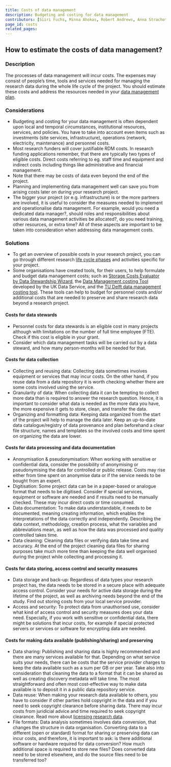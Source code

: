 ```yaml
---
title: Costs of data management
description: Budgeting and costing for data management
contributors: [Siiri Fuchs, Minna Ahokas, Robert Andrews, Anna Strachotova, Nazeefa Fatima]
page_id: costs
related_pages:
---
```


## How to estimate the costs of data management?

### Description

The processes of data management will incur costs. The expenses may consist of people’s time, tools and services needed for managing the research data during the whole life cycle of the project. You should estimate these costs and address the resources needed in your [data management plan](dmp). 

### Considerations

* Budgeting and costing for your data management is often dependent upon local and temporal circumstances, institutional resources, services, and policies. You have to take into account even items such as investments (site services, infrastructure), operations (network, electricity, maintenance) and personnel costs.
* Most research funders will cover justifiable RDM costs. In research funding applications remember, that there are typically two types of eligible costs. Direct costs referring to eg. staff time and equipment and indirect costs including things like administrative and financial management. 
* Note that there may be costs of data even beyond the end of the project. 
* Planning and implementing data management well can save you from arising costs later on during your research project.
* The bigger your project (or e.g. infrastructure) is or the more partners are involved, it is useful to consider the measures needed to implement and operationalise data management. For example, would you need a dedicated data manager?, should roles and responsibilities about various data management activities be allocated?, do you need training, other resources, or extra time? All of these aspects are important to be taken into consideration when addressing data management costs. 

### Solutions 
* To get an overview of possible costs in your research project, you can go through different research [life cycle phases](data_life_cycle) and activities specific for your project.
* Some organisations have created tools, for their users, to help formulate and budget data management costs; such as [Storage Costs Evaluator by Data Stewardship Wizard](https://storage-costs-evaluator.ds-wizard.org/), the [Data Management costing Tool](https://ukdataservice.ac.uk/learning-hub/research-data-management/plan-to-share/costing/) developed by the UK Data Service, and the [TU Delft data management costing tool](https://www.tudelft.nl/en/library/research-data-management/r/plan/data-management-costs). These tools can help to budget for personnel costs and/or additional costs that are needed to preserve and share research data beyond a research project.

#### Costs for data stewards
* Personnel costs for data stewards is an eligible cost in many projects although with limitations on the number of full time employee (FTE). Check if this cost is eligible in your grant.
* Consider which data management tasks will be carried out by a data steward, and how many person-months will be needed for that.

#### Costs for data collection 
* Collecting and reusing data: Collecting data sometimes involves equipment or services that may incur costs. On the other hand, if you reuse data from a data repository it is worth checking whether there are some costs involved using the service. 
* Granularity of data: When collecting data it can be tempting to collect more data than is required to answer the research question. Hence, it is important to consider what data is needed as the more data you have, the more expensive it gets to store, clean, and transfer the data.
* Organizing and formatting data: Keeping data organized from the start of the project will help to manage the data later. Keep an up-to-date data catalogue/registry of data provenance and plan beforehand a clear file structure, names and templates so the involved costs and time spent on organizing the data are lower.

#### Costs for data processing and data documentation
* Anonymisation & pseudonymisation: When working with sensitive or confidential data, consider the possibility of anonymising or pseudonymising the data for controlled or public release. Costs may rise either from time spent on anonymise data or if the service needs to be bought from an expert.
* Digitisation: Some project data can be in a paper-based or analogue format that needs to be digitised. Consider if special services, equipment or software are needed and if results need to be manually checked. These may incur direct costs or time consumed.
* Data documentation: To make data understandable, it needs to be documented, meaning creating information, which enables the interpretations of the data correctly and independently. Describing the data context, methodology, creation process, what the variables and abbreviations mean, as well as how the data was processed and quality controlled takes time. 
* Data cleaning: Cleaning data files or verifying data take time and accuracy. At the end of the project cleaning data files for sharing purposes take much more time than keeping the data well organised during the project while collecting and processing it. 

#### Costs for data storing, access control and security measures
* Data storage and back-up: Regardless of data types your research project has, the data needs to be stored in a secure place with adequate access control. Consider your needs for active data storage during the lifetime of the project, as well as archiving needs beyond the end of the study. Find out storing costs from your local service provider.
* Access and security: To protect data from unauthorised use, consider what kind of access control and security measures does your data need. Especially, if you work with sensitive or confidential data, there might be solutions that incur costs, for example if special protected servers or services or software for encrypting data are needed. 

#### Costs for making data available (publishing/sharing) and preserving
* Data sharing: Publishing and sharing data is highly recommended and there are many services available for that. Depending on what service suits your needs, there can be costs that the service provider charges to keep the data available such as a sum per GB or per year. Take also into consideration that cleaning the data to a format that it can be shared as well as creating discovery metadata will take time. The most straightforward and often most cost-effective way to make data available is to deposit it in a public data repository service.
* Data reuse: When making your research data available to others, you have to consider if other parties hold copyright in the data and if you need to seek copyright clearance before sharing data. There may incur costs from juridicial advice and time required to seek copyright clearance. Read more about [licensing research data](licensing).
* File formats: Data analysis sometimes involves data conversion, that changes the structure in data organisation. Converting data to a different (open or standard) format for sharing or preserving data can incur costs, and therefore, it is important to ask: is there additional software or hardware required for data conversion? How much additional space is required to store new files? Does converted data need to be stored elsewhere, and do the source files need to be transferred too?
